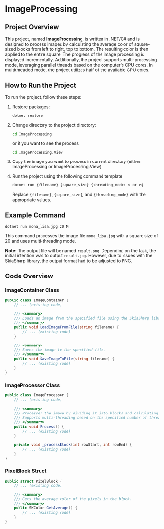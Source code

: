# ImageProcessing

## Project Overview
This project, named **ImageProcessing**, is written in .NET/C# and is designed to process images by calculating the average color of square-sized blocks from left to right, top to bottom. The resulting color is then applied to the entire square. The progress of the image processing is displayed incrementally. Additionally, the project supports multi-processing mode, leveraging parallel threads based on the computer's CPU cores. In multithreaded mode, the project utilizes half of the available CPU cores.

## How to Run the Project
To run the project, follow these steps:

1. Restore packages:
    ```bash
    dotnet restore
    ```

2. Change directory to the project directory:
    ```bash
    cd ImageProcessing
    ```

    or if you want to see the process

   ```bash
   cd ImageProcessing.View
   ```

4. Copy the image you want to process in current directory (either ImageProcessing or ImageProcessing.View)

5. Run the project using the following command template:
    ```bash
    dotnet run {filename} {square_size} {threading_mode: S or M}
    ```
    Replace `{filename}`, `{square_size}`, and `{threading_mode}` with the appropriate values.

## Example Command
```bash
dotnet run mona_lisa.jpg 20 M
```
This command processes the image file `mona_lisa.jpg` with a square size of 20 and uses multi-threading mode.

**Note:** The output file will be named `result.png`. Depending on the task, the initial intention was to output `result.jpg`. However, due to issues with the SkiaSharp library, the output format had to be adjusted to PNG.

## Code Overview
### ImageContainer Class
```csharp
public class ImageContainer {
    // ... (existing code)

    /// <summary>
    /// Loads an image from the specified file using the SkiaSharp library.
    /// </summary>
    public void LoadImageFromFile(string filename) {
        // ... (existing code)
    }

    /// <summary>
    /// Saves the image to the specified file.
    /// </summary>
    public void SaveImageToFile(string filename) {
        // ... (existing code)
    }
}
```

### ImageProcessor Class
```csharp
public class ImageProcessor {
    // ... (existing code)

    /// <summary>
    /// Processes the image by dividing it into blocks and calculating the average color for each block.
    /// Supports multi-threading based on the specified number of threads.
    /// </summary>
    public void Process() {
        // ... (existing code)
    }

    private void _processBlock(int rowStart, int rowEnd) {
        // ... (existing code)
    }
}
```

### PixelBlock Struct
```csharp
public struct PixelBlock {
    // ... (existing code)

    /// <summary>
    /// Gets the average color of the pixels in the block.
    /// </summary>
    public SKColor GetAverage() {
        // ... (existing code)
    }
}
```
